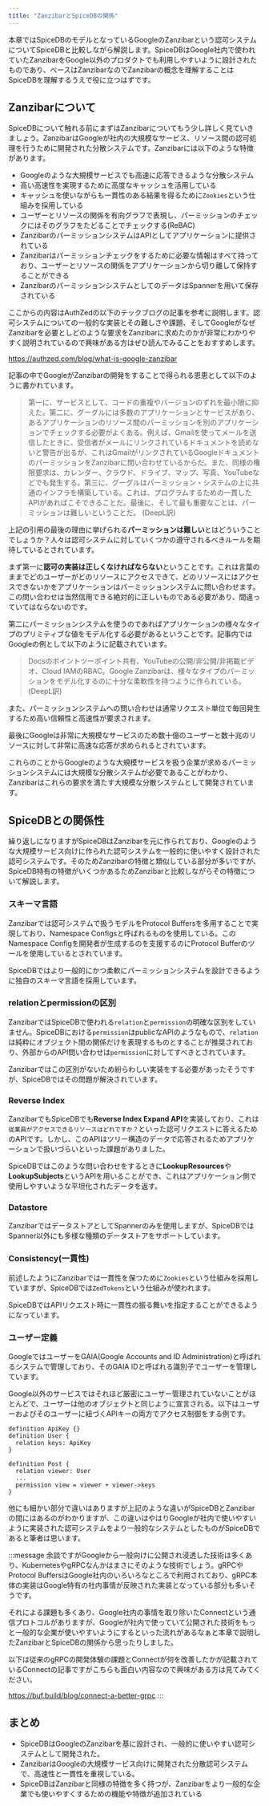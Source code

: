 ```yaml
---
title: "ZanzibarとSpiceDBの関係"
---
```


本章ではSpiceDBのモデルとなっているGoogleのZanzibarという認可システムについてSpiceDBと比較しながら解説します。SpiceDBはGoogle社内で使われていたZanzibarをGoogle以外のプロダクトでも利用しやすいように設計されたものであり、ベースはZanzibarなのでZanzibarの概念を理解することはSpiceDBを理解するうえで役に立つはずです。

## Zanzibarについて

SpiceDBについて触れる前にまずはZanzibarについてもう少し詳しく見ていきましょう。ZanzibarはGoogleが社内の大規模なサービス、リソース間の認可処理を行うために開発された分散システムです。Zanzibarには以下のような特徴があります。

- Googleのような大規模サービスでも高速に応答できるような分散システム
- 高い高速性を実現するために高度なキャッシュを活用している
- キャッシュを使いながらも一貫性のある結果を得るために`Zookies`という仕組みを採用している
- ユーザーとリソースの関係を有向グラフで表現し、パーミッションのチェックにはそのグラフをたどることでチェックする(ReBAC)
- ZanzibarのパーミッションシステムはAPIとしてアプリケーションに提供されている
- Zanzibarはパーミッションチェックをするために必要な情報はすべて持っており、ユーザーとリソースの関係をアプリケーションから切り離して保持することができる
- ZanzibarのパーミッションシステムとしてのデータはSpannerを用いて保存されている

ここからの内容はAuthZedの以下のテックブログの記事を参考に説明します。認可システムについての一般的な実装とその難しさや課題、そしてGoogleがなぜZanzibarを必要としどのような要求をZanzibarに求めたのかが非常にわかりやすく説明されているので興味がある方はぜひ読んでみることをおすすめします。

https://authzed.com/blog/what-is-google-zanzibar

記事の中でGoogleがZanzibarの開発をすることで得られる恩恵として以下のように書かれています。

> 第一に、サービスとして、コードの重複やバージョンのずれを最小限に抑えた。第二に、グーグルには多数のアプリケーションとサービスがあり、あるアプリケーションのリソース間のパーミッションを別のアプリケーションでチェックする必要がよくある。例えば、Gmailを使ってメールを送信したときに、受信者がメールにリンクされているドキュメントを読めないと警告が出るが、これはGmailがリンクされているGoogleドキュメントのパーミッションをZanzibarに問い合わせているからだ。また、同様の権限要求は、カレンダー、クラウド、ドライブ、マップ、写真、YouTubeなどでも発生する。第三に、グーグルはパーミッション・システムの上に共通のインフラを構築している。これは、プログラムするための一貫したAPIがあればこそできることだ。最後に、そして最も重要なことは、パーミッションは難しいということだ。
(DeepL訳)

上記の引用の最後の理由に挙げられる**パーミッションは難しい**とはどういうことでしょうか？人々は認可システムに対していくつかの遵守されるべきルールを期待しているとされています。

まず第一に**認可の実装は正しくなければならない**ということです。これは言葉のままでどのユーザーがどのリソースにアクセスできて、どのリソースにはアクセスできないかをアプリケーションはパーミッションシステムに問い合わせます。この問い合わせは当然信用できる絶対的に正しいものである必要があり、間違っていてはならないのです。

第二にパーミッションシステムを使うのであればアプリケーションの様々なタイプのプリミティブな値をモデル化する必要があるということです。記事内ではGoogleの例として以下のように記載されています。

> Docsのポイントツーポイント共有、YouTubeの公開/非公開/非掲載ビデオ、Cloud IAMのRBAC。Google Zanzibarは、様々なタイプのパーミッションをモデル化するのに十分な柔軟性を持つように作られている。
(DeepL訳)

また、パーミッションシステムへの問い合わせは通常リクエスト単位で毎回発生するため高い信頼性と高速性が要求されます。

最後にGoogleは非常に大規模なサービスのため数十億のユーザーと数十兆のリソースに対して非常に高速な応答が求められるとされています。

これらのことからGoogleのような大規模サービスを扱う企業が求めるパーミッションシステムには大規模な分散システムが必要であることがわかり、Zanzibarはこれらの要求を満たす大規模な分散システムとして開発されています。

## SpiceDBとの関係性

繰り返しになりますがSpiceDBはZanzibarを元に作られており、Googleのような大規模サービス向けに作られた認可システムを一般的に使いやすく設計された認可システムです。そのためZanzibarの特徴と類似している部分が多いですが、SpiceDB特有の特徴がいくつかあるためZanzibarと比較しながらその特徴について解説します。

### スキーマ言語

Zanzibarでは認可システムで扱うモデルをProtocol Buffersを多用することで実現しており、Namespace Configsと呼ばれるものを使用している。このNamespace Configを開発者が生成するのを支援するのにProtocol Bufferのツールを使用しているとされています。

SpiceDBではより一般的にかつ柔軟にパーミッションシステムを設計できるように独自のスキーマ言語を採用しています。

### relationとpermissionの区別

ZanzibarではSpiceDBで使われる`relation`と`permission`の明確な区別をしていません。SpiceDBにおける`permission`はpublicなAPIのようなもので、`relation`は純粋にオブジェクト間の関係だけを表現するものとすることが推奨されており、外部からのAPI問い合わせは`permission`に対してすべきとされています。

Zanzibarではこの区別がないため紛らわしい実装をする必要があったそうですが、SpiceDBではその問題が解決されています。

### Reverse Index

ZanzibarでもSpiceDBでも**Reverse Index Expand API**を実装しており、これは`従業員がアクセスできるリソースはどれですか？`といった認可リクエストに答えるためのAPIです。しかし、このAPIはツリー構造のデータで応答されるためアプリケーションで扱いづらいといった課題がありました。

SpiceDBではこのような問い合わせをするときに**LookupResources**や**LookupSubjects**というAPIを用いることができ、これはアプリケーション側で使用しやすいような平坦化されたデータを返す。

### Datastore

ZanzibarではデータストアとしてSpannerのみを使用しますが、SpiceDBではSpanner以外にも多様な種類のデータストアをサポートしています。

### Consistency(一貫性)

前述したようにZanzibarでは一貫性を保つために`Zookies`という仕組みを採用していますが、SpiceDBでは`ZedTokens`という仕組みが使われます。

SpiceDBではAPIリクエスト時に一貫性の振る舞いを指定することができるようになっています。

### ユーザー定義

GoogleではユーザーをGAIA(Google Accounts and ID Administration)と呼ばれるシステムで管理しており、そのGAIA IDと呼ばれる識別子でユーザーを管理しています。

Google以外のサービスではそれほど厳密にユーザー管理されていないことがほとんどで、ユーザーは他のオブジェクトと同じように宣言される。以下はユーザーおよびそのユーザーに紐づくAPIキーの両方でアクセス制御をする例です。

```
definition ApiKey {}
definition User {
  relation keys: ApiKey
}

definition Post {
  relation viewer: User
  ...
  permission view = viewer + viewer->keys
}
```

他にも細かい部分で違いはありますが上記のような違いがSpiceDBとZanzibarの間にはあるのがわかりますが、この違いはやはりGoogleが社内で使いやすいように実装された認可システムをより一般的なシステムとしたものがSpiceDBであると筆者は思います。

:::message
余談ですがGoogleから一般向けに公開され浸透した技術は多くあり、KubernetesやgRPCなんかはまさにそのような技術でしょう。gRPCやProtocol BuffersはGoogle社内のいろいろなところで利用されており、gRPC本体の実装はGoogle特有の社内事情が反映された実装となっている部分も多いそうです。

それによる課題も多くあり、Google社内の事情を取り除いたConnectという通信プロトコルがありますが、Googleが社内で使っていて公開された技術をもっと一般的な企業が使いやすいようにするといった流れがあるなぁと本章で説明したZanzibarとSpiceDBの関係から思ったりしました。

以下は従来のgRPCの開発体験の課題とConnectが何を改善したかが記載されているConnectの記事ですがこちらも面白い内容なので興味がある方は見てみてください。

https://buf.build/blog/connect-a-better-grpc
:::

## まとめ

- SpiceDBはGoogleのZanzibarを基に設計され、一般的に使いやすい認可システムとして開発された。
- ZanzibarはGoogleの大規模サービス向けに開発された分散認可システムで、高速性と一貫性を重視している。
- SpiceDBはZanzibarと同様の特徴を多く持つが、Zanzibarをより一般的な企業でも使いやすくするための機能や特徴が追加されている
